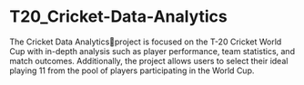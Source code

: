 # T20_Cricket-Data-Analytics
The Cricket Data Analytics🏏project is focused on the T-20 Cricket World Cup with in-depth analysis such as player performance, team statistics, and match outcomes. Additionally, the project allows users to select their ideal playing 11 from the pool of players participating in the World Cup.
